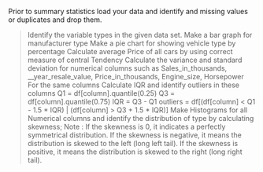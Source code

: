Prior to summary statistics load your data and identify and missing values or duplicates and drop them.
> Identify the variable types in the given data set.
> Make a bar graph for manufacturer type
> Make a pie chart for showing vehicle type by percentage
> Calculate average Price of all cars by using correct measure of central Tendency
> Calculate the variance and standard deviation for numerical columns such as
Sales_in_thousands, __year_resale_value, Price_in_thousands, Engine_size, Horsepower
> For the same columns Calculate IQR and identify outliers in these columns
Q1 = df[column].quantile(0.25)
Q3 = df[column].quantile(0.75)
IQR = Q3 - Q1
outliers = df[(df[column] &lt; Q1 - 1.5 * IQR) | (df[column] &gt; Q3 + 1.5 * IQR)]
> Make Histograms for all Numerical columns and identify the distribution of type by calculating
skewness;
Note : If the skewness is 0, it indicates a perfectly symmetrical distribution.
If the skewness is negative, it means the distribution is skewed to the left (long left tail).
If the skewness is positive, it means the distribution is skewed to the right (long right tail).
